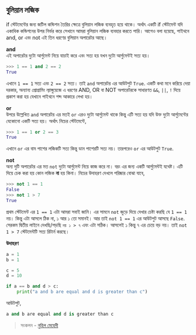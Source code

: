 ## বুলিয়ান লজিক   

if স্টেটমেন্টের জন্য জটিল কন্ডিশন তৈরির ক্ষেত্রে বুলিয়ান লজিক ব্যবহৃত হয়ে থাকে। অর্থাৎ একটি if স্টেটমেন্ট যদি একাধিক কন্ডিশনের উপর নির্ভর করে সেখানে আমরা বুলিয়ান লজিক ব্যবহার করতে পারি। আগেও বলা হয়েছে, পাইথনে and, or এবং not এই তিন ধরণের বুলিয়ান অপারেটর আছে।

**and**  
এই অপারেটর দুটো আর্গুমেন্ট নিয়ে যাচাই করে এবং সত্য হয় যখন দুটো আর্গুমেন্টই সত্য হয়। 

```python
>>> 1 == 1 and 2 == 2
True
```   

এখানে `1 == 1` সত্য এবং `2 == 2` সত্য। তাই `and` অপারেটর এর আউটপুট `True`. একটি কথা মনে করিয়ে দেয়া দরকার, অন্যান্য প্রোগ্রামিং ল্যাঙ্গুয়েজে এ ধরণের AND, OR বা NOT অপারেটরকে সাধারণত `&&`, `||`, `!` দিয়ে প্রকাশ করা হয় যেখানে পাইথনে শব্দ আকারে লেখা হয়।   

**or**  
উপরে উল্লেখিত `and` অপারেটর এর মতই `or` এরও দুটো আর্গুমেন্ট থাকে কিন্তু এটি সত্য হয় যদি উক্ত দুটো আর্গুমেন্টের যেকোনো একটি সত্য হয়। অর্থাৎ নিচের স্টেটমেন্টে,

```python
>>> 1 == 1 or 2 == 3
True
```

এখানে `or` এর বাম পাশের লজিকটি সত্য কিন্তু ডান পাশেরটি সত্য নয়। তারপরেও `or` এর আউটপুট `True`.  

**not**  
অন্য দুটি অপারেটর এর মত `not` দুটো আর্গুমেন্ট নিয়ে কাজ করে না। বরং এর জন্য একটি আর্গুমেন্টই যথেষ্ট। এটি দিয়ে চেক করা হয় কোন লজিক **না** হয় কিনা। নিচের উদাহরণ দেখলে পরিষ্কার বোঝা যাবে,

```python
>>> not 1 == 1
False
>>> not 1 > 7
True
```   

প্রথম স্টেটমেন্ট এর `1 == 1` এটা আমরা সবাই জানি। এর সামনে `not` জুড়ে দিয়ে দেখার চেষ্টা করছি যে `1 == 1` নয়। কিন্তু এটা আসলে ঠিক না, ১ আর ১ তো সমানই। আর তাই `not 1 == 1` এর আউটপুট আসছে `False`. সেরকম দ্বিতীয় লাইনে দেখছি/পড়ছি `নয় ১ > ৭` এবং এটা সঠিক। আসলেই ১ কিন্তু ৭ এর চেয়ে বড় নয়। তাই `not 1 > 7` স্টেটমেন্টটি সত্য রিটার্ন করছে।   

**উদাহরণ**  

```python
a = 1
b = 1

c = 5
d = 10

if a == b and d > c:
    print("a and b are equal and d is greater than c")
```

আউটপুট, 

```python
a and b are equal and d is greater than c
```

>  সংকলন - [নুহিল মেহেদী](https://nuhil.net)